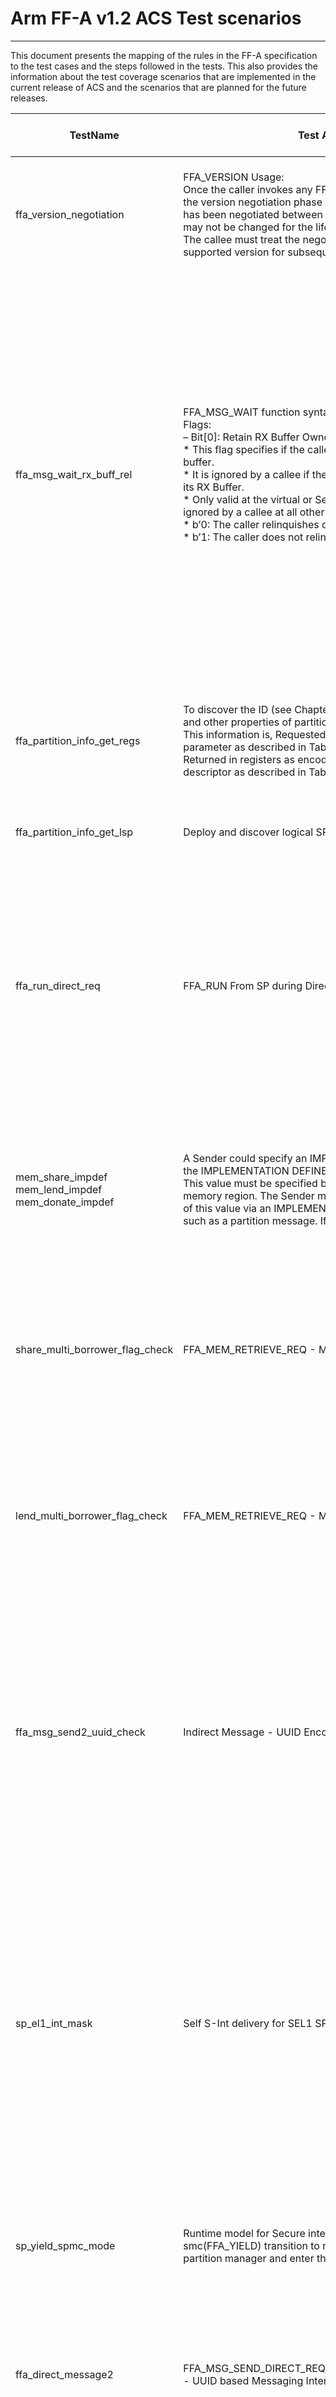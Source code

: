 # Arm FF-A v1.2 ACS Test scenarios
-----------------------------------------------------

This document presents the mapping of the rules in the FF-A specification to the
test cases and the steps followed in the tests. This also provides the information
about the test coverage scenarios that are implemented in the current release of
ACS and the scenarios that are planned for the future releases.


| TestName                                                         | Test Assertions                                                                                                                                                                                                                                                                                                                                                                                                                                                                                                                                                                                                                                                                                                                                                                                                                                                                                                                                                                                                                                                                                                                                                                                                                                                                                                                                               | Section                           | Checked by ACS Now | Test Approach or Comments                                                                                                                                                                                                                                                                                                                                                                                                                                                                                                                                                                                                                                                                                                                                                                                                                                                                                                                                                                                                                                                                                                                                                                                                                                                                                                                                                                                                                                                                                                                                                                                                                                                                                                                                 |
|------------------------------------------------------------------|---------------------------------------------------------------------------------------------------------------------------------------------------------------------------------------------------------------------------------------------------------------------------------------------------------------------------------------------------------------------------------------------------------------------------------------------------------------------------------------------------------------------------------------------------------------------------------------------------------------------------------------------------------------------------------------------------------------------------------------------------------------------------------------------------------------------------------------------------------------------------------------------------------------------------------------------------------------------------------------------------------------------------------------------------------------------------------------------------------------------------------------------------------------------------------------------------------------------------------------------------------------------------------------------------------------------------------------------------------------|-----------------------------------|--------------------|-----------------------------------------------------------------------------------------------------------------------------------------------------------------------------------------------------------------------------------------------------------------------------------------------------------------------------------------------------------------------------------------------------------------------------------------------------------------------------------------------------------------------------------------------------------------------------------------------------------------------------------------------------------------------------------------------------------------------------------------------------------------------------------------------------------------------------------------------------------------------------------------------------------------------------------------------------------------------------------------------------------------------------------------------------------------------------------------------------------------------------------------------------------------------------------------------------------------------------------------------------------------------------------------------------------------------------------------------------------------------------------------------------------------------------------------------------------------------------------------------------------------------------------------------------------------------------------------------------------------------------------------------------------------------------------------------------------------------------------------------------------|
| ffa_version_negotiation | FFA_VERSION Usage: <br> Once the caller invokes any FF-A ABI other than FFA_VERSION, the version negotiation phase is complete. Once an FF-A version has been negotiated between a caller and a callee, the version may not be changed for the lifetime of the calling component. The callee must treat the negotiated version as the only supported version for subsequent interactions with the caller. | 13.2.2 | YES | 1. SP registers a valid higher minor FFA version as part of the negotiation phase. <br> 2. SP retries the FFA_VERSION call with a lower valid minor FFA version <br>  3. SPMC must return error as this violates the negotiation term of the specification. |
| ffa_msg_wait_rx_buff_rel | FFA_MSG_WAIT function syntax: <br> Flags: <br> – Bit[0]: Retain RX Buffer Ownership flag. <br> * This flag specifies if the caller relinquishes Ownership of its RX buffer. <br> * It is ignored by a callee if the caller does not have ownership of its RX Buffer. <br> * Only valid at the virtual or Secure physical FF-A instance. It is ignored by a callee at all other instances. <br> * b’0: The caller relinquishes ownership of its RX buffer. <br>* b’1: The caller does not relinquish ownership of its RX buffer. | 14.1 | YES | 1. Initiate Direct request call chain from Client SP/VM dispatcher to Server SP. <br> Register memory management buffer in both partitions for memory transactions. <br> 2. Complete memory share to server SP from Client partition and pass memory handle in a direct message. <br> 3. Server SP receives the data and relinquishes the memory region back to the client. <br> 4. Server SP enters wait mode by FFA_MSG_WAIT without releasing its RX_BUFFER by setting the corresponding bit in FFA_MSG_WAIT flags. <br> 5. Client SP reshares the memory to the server and initiates a direct request to share the memory handle. <br> 6. The server processes the handle releases back the memory region and enters the wait state again but without retaining the RX buffer by not setting the required bit in flags. <br> 7. Ensure that RX_BUFFER is released during test case cleanup to verify ABI functionality.|
| ffa_partition_info_get_regs | To discover the ID (see Chapter 6 Identification and Discovery) and other properties of partitions. <br> This information is, Requested by specifying a UUID as an input parameter as described in Table 13.39. <br> Returned in registers as encoded in a partition information descriptor as described in Table 13.40. | 13.9.1 | YES | 1. From one of the partition check FFA_PARTITION_INFO_GET_REGS is supported by FFA_FEATURE Query. <br> 2. Query FFA_PARTITION_INFO_GET_REGS for this UUID and validate the returned partition information descriptor for correct encoding. |
| ffa_partition_info_get_lsp | Deploy and discover logical SP partition at EL3. | 3.2 | YES | 1. Use FFA_PARTITION_INFO_GET_REGS to discovery EL3 LSP proerties and verify against database |
| ffa_run_direct_req | FFA_RUN From SP during Direct Request Call Chain | 9.2.3 | NO | 1. Initiate Direct request call chain from Client SP/VM dispatcher to Server SP. <br> 2. Initiate another Direct request call chain with a third partition from the server and enter the wait state at a known branching point. <br> 3. Entering the wait state from the third partition should unwind the call chain to the server partition. <br> 4. From the server partition use FFA_RUN to allocate cycles to the third Partition. <br> 5. Once resumed into the third partition, use FFA_WAIT to enter the back wait state and resume the server partition to complete the test scenario. |
| mem_share_impdef <br> mem_lend_impdef <br>  mem_donate_impdef | A Sender could specify an IMPLEMENTATION DEFINED value in the IMPLEMENTATION DEFINED value field for each Receiver. This value must be specified by the Receiver when retrieving the memory region. The Sender must ensure it informs the Receiver of this value via an IMPLEMENTATION DEFINED mechanism such as a partition message. If this field is unused it is MBZ. | 1.11.3 | YES | 1. Initialise a VM/SP and SP/SP combination test. <br> 2. Replicate Mem Donate, Share, Lend Test Scenario and exercise nonzero impdef field. <br> Check if the relayer can validate impdef field and then complete the response, otherwise return INVALID Parameters. <br> Complete the test flow by using the correct impdef value during memory transactions. |
| share_multi_borrower_flag_check | FFA_MEM_RETRIEVE_REQ - Multi Borrower Check Bypass | 11.11.4.2 | YES | 1. Initiate a multiborrower memory share operation from the client side. <br> 2. From one of the receivers, try memory retrieve operation without setting the identities of all borrowers. <br> 3. Check for error code. <br> 4. Set the Bypass flag and check the retrieve operation without setting the identities of all borrowers. Check for successful operation. |
| lend_multi_borrower_flag_check | FFA_MEM_RETRIEVE_REQ - Multi Borrower Check Bypass | 11.11.4.2 | NO | 1. Initiate a multiborrower memory lend operation from the client side. <br> 2. From one of the receivers, try memory retrieve operation without setting the identities of all borrowers. <br> 3. Check for error code. <br> 4. Set the Bypass flag and check the retrieve operation without setting the identities of all borrowers. Check for successful operation. |
| ffa_msg_send2_uuid_check | Indirect Message - UUID Encoding in Partition Message  | 7.3 | NO | 1. Register partition message from a client end point to a server endpoint by utilizing UUID binded to indirect messaging as per test model.<br> 2. Configure the partition messag header filed with corresponding UUID and sender/receiver.<br> 3. Invoke FFA_MSG_SEND2 ABI to transfer partition message to the target endpoint and relayer must signal the scheduler endpoint of this pending message.<br> 4. Process the pending notification and schedule the traget partition to receive the message with correct UUID binding in the message header.<br> 5. Complete the test invocation by entering wait state. | 
| sp_el1_int_mask | Self S-Int delivery for SEL1 SP with interrupts masked | 9.2.3 | YES | 1. Initiate a call chain from the client to a secure partition via direct message (CPU allocation mode). <br> 2. From the server partition, Register self-secure interrupt by programming a trusted watchdog. <br> 3. Mask all interrupts to the current PE by accessing PE Registers. <br> 4. Wait for the watchdog to elapse and trigger an interrupt to the target PE. <br> 5. Interrupt should be masked and not injected into the partition. <br> 6. Initiate direct response from the server partition after verifying interrupt was not fired. <br> 7. Direct response call should overridden by the relayer to to handle the pending interrupt by injecting FFA_INTERRUPT. <br> 8. Verify that the interrupt handler was serviced. |
| sp_yield_spmc_mode | Runtime model for Secure interrupt handling: SP can use the smc(FFA_YIELD) transition to relinquish control back to its partition manager and enter the blocked state. | 6.4.2 | NO | 1. In Normal World Scheduled mode create a direct request call chain to a target SP to register secure interrupt. <br> 2. Interrupt to the target SP should be triggered after call chain unwinding to resume the SP in SPMC Scheduled Mode. <br> 3. Use FFA_YIELD to yield control back to preempted SP.|
| ffa_direct_message2 | FFA_MSG_SEND_DIRECT_REQ2/FFA_MSG_SEND_DIRECT_RESP2 - UUID based Messaging Interface | 15.4/5 | YES |  1. Query FFA_FEATURES for DIRECT_REQ2 and DIRECT_RESP2 interfaces. <br> 2. Invalid parameter check <br>*Invalid Sender/Receiver <br> *Invalid UUID<br>3. Invalid state transition check after direct request. <br> 4. BUSY FLAG Check for Preempted and Blocked. |
| ffa_console_log | Allows FF-A entity to provide debug logging to the console.| 13.12 | NO |  1. FFA_FEATURE Check for Console Log <br> 2. If FFA_CONSOLE_LOG is Supported, Pass an Invalid Character count for SMC32 Convention and check for error. <br> 3.Use Valid Character count and sequence to pipe test characters to console. <br> 4. Repeat same steps for SMC64 log abi|